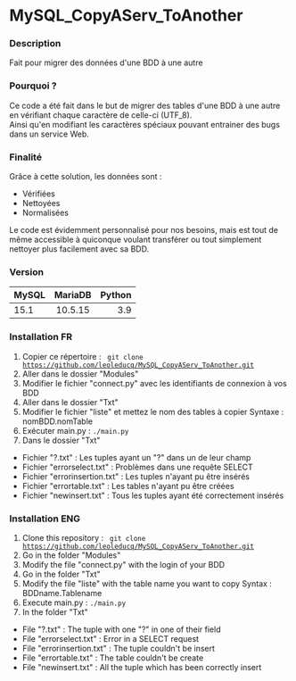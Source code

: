 # MySQL_CopyAServ_ToAnother
### Description
Fait pour migrer des données d'une BDD à une autre
### Pourquoi ?
Ce code a été fait dans le but de migrer des tables d'une BDD à une autre en vérifiant chaque caractère de celle-ci (UTF_8).<br>
Ainsi qu'en modifiant les caractères spéciaux pouvant entrainer des bugs dans un service Web.
### Finalité
Grâce à cette solution, les données sont : 
* Vérifiées 
* Nettoyées
* Normalisées

Le code est évidemment personnalisé pour nos besoins, mais est tout de même accessible à quiconque voulant transférer ou tout simplement nettoyer plus facilement avec sa BDD.

### Version
| MySQL        | MariaDB           | Python  |
| ------------- |:-------------:| -----:|
| 15.1      | 10.5.15 | 3.9 |

### Installation FR
1. Copier ce répertoire : <code> git clone https://github.com/leoleducq/MySQL_CopyAServ_ToAnother.git </code>
2. Aller dans le dossier "Modules"
3. Modifier le fichier "connect.py" avec les identifiants de connexion à vos BDD
4. Aller dans le dossier "Txt"
5. Modifier le fichier "liste" et mettez le nom des tables à copier
    Syntaxe : nomBDD.nomTable
6. Exécuter main.py : <code>./main.py</code>
7. Dans le dossier "Txt"
* Fichier "?.txt" : Les tuples ayant un "?" dans un de leur champ
* Fichier "errorselect.txt" : Problèmes dans une requête SELECT
* Fichier "errorinsertion.txt" : Les tuples n'ayant pu être insérés
* Fichier "errortable.txt" : Les tables n'ayant pu être créées
* Fichier "newinsert.txt" : Tous les tuples ayant été correctement insérés

### Installation ENG
1. Clone this repository : <code> git clone https://github.com/leoleducq/MySQL_CopyAServ_ToAnother.git </code>
2. Go in the folder "Modules"
3. Modify the file "connect.py" with the login of your BDD
4. Go in the folder "Txt"
5. Modify the file "liste" with the table name you want to copy
    Syntax : BDDname.Tablename
6. Execute main.py : <code>./main.py</code>
7. In the folder "Txt"
* File "?.txt" : The tuple with one "?" in one of their field
* File "errorselect.txt" : Error in a SELECT request
* File "errorinsertion.txt" : The tuple couldn't be insert
* File "errortable.txt" : The table couldn't be create
* File "newinsert.txt" : All the tuple which has been correctly insert
